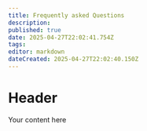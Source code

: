 ```yaml
---
title: Frequently asked Questions
description: 
published: true
date: 2025-04-27T22:02:41.754Z
tags: 
editor: markdown
dateCreated: 2025-04-27T22:02:40.150Z
---
```


# Header
Your content here